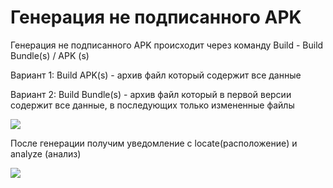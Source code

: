 # Генерация не подписанного APK

Генерация не подписанного APK происходит через команду Build - Build Bundle(s) / APK (s)

Вариант 1: Build APK(s) - архив файл который содержит все данные

Вариант 2: Build Bundle(s) - архив файл который в первой версии содержит все данные, в последующих только измененные файлы

![](https://ucarecdn.com/e1cb2f46-622d-4fef-81a4-8d3c40d4f0b0/)![](data:image/gif;base64,R0lGODlhAQABAPABAP///wAAACH5BAEKAAAALAAAAAABAAEAAAICRAEAOw== "Click and drag to move")

После генерации получим уведомление с locate(расположение) и analyze (анализ)

![](https://ucarecdn.com/50b4912e-c5ee-455d-b134-46e85daeffcd/)![](data:image/gif;base64,R0lGODlhAQABAPABAP///wAAACH5BAEKAAAALAAAAAABAAEAAAICRAEAOw== "Click and drag to move")

